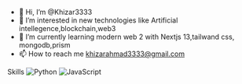 - 👋 Hi, I’m @Khizar3333
- 👀 I’m interested in new technologies like Artificial intellegence,blockchain,web3
- 🌱 I’m currently learning modern web 2 with Nextjs 13,tailwand css, mongodb,prism
- 📫 How to reach me khizarahmad3333@gmail.com

Skills
![Python](https://img.shields.io/badge/Python-3776AB?style=for-the-badge&logo=python&logoColor=white)
![JavaScript](https://img.shields.io/badge/JavaScript-F7DF1E?style=for-the-badge&logo=javascript&logoColor=black)



<!---
Khizar3333/Khizar3333 is a ✨ special ✨ repository because its `README.md` (this file) appears on your GitHub profile.
You can click the Preview link to take a look at your changes.
--->
